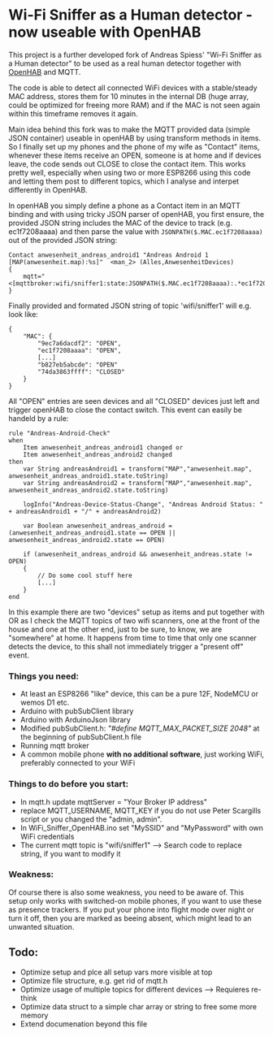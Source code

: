 # Wi-Fi Sniffer as a Human detector - now useable with OpenHAB

This project is a further developed fork of Andreas Spiess' "Wi-Fi Sniffer as a Human detector" to be used as a real human detector together with [OpenHAB](http://openhab.org) and MQTT.

The code is able to detect all connected WiFi devices with a stable/steady MAC address, stores them for 10 minutes in the internal DB (huge array, could be optimized for freeing more RAM) and if the MAC is not seen again within this timeframe removes it again.

Main idea behind this fork was to make the MQTT provided data (simple JSON container) useable in openHAB by using transform methods in items. So I finally set up my phones and the phone of my wife as "Contact" items, whenever these items receive an OPEN, someone is at home and if devices leave, the code sends out CLOSE to close the contact item. This works pretty well, especially when using two or more ESP8266 using this code and letting them post to different topics, which I analyse and interpet differently in OpenHAB.

In openHAB you simply define a phone as a Contact item in an MQTT binding and with using tricky JSON parser of openHAB, you first ensure, the provided JSON string includes the MAC of the device to track (e.g. ec1f7208aaaa) and then parse the value with `JSONPATH($.MAC.ec1f7208aaaa)` out of the provided JSON string:

    Contact anwesenheit_andreas_android1 "Andreas Android 1 [MAP(anwesenheit.map):%s]"  <man_2> (Alles,AnwesenheitDevices)
    {
        mqtt="<[mqttbroker:wifi/sniffer1:state:JSONPATH($.MAC.ec1f7208aaaa):.*ec1f7208aaaa.*]"
    }

Finally provided and formated JSON string of topic 'wifi/sniffer1' will e.g. look like:

    {
        "MAC": {
            "9ec7a6dacdf2": "OPEN",
            "ec1f7208aaaa": "OPEN",
            [...]
            "b827eb5abcde": "OPEN"
            "74da3863ffff": "CLOSED"
        }
    }

All "OPEN" entries are seen devices and all "CLOSED" devices just left and trigger openHAB to close the contact switch. This event can easily be handeld by a rule:

    rule "Andreas-Android-Check"
    when
        Item anwesenheit_andreas_android1 changed or
        Item anwesenheit_andreas_android2 changed
    then    
        var String andreasAndroid1 = transform("MAP","anwesenheit.map", anwesenheit_andreas_android1.state.toString)
        var String andreasAndroid2 = transform("MAP","anwesenheit.map", anwesenheit_andreas_android2.state.toString)

        logInfo("Andreas-Device-Status-Change", "Andreas Android Status: " + andreasAndroid1 + "/" + andreasAndroid2)

        var Boolean anwesenheit_andreas_android = (anwesenheit_andreas_android1.state == OPEN || anwesenheit_andreas_android2.state == OPEN)

        if (anwesenheit_andreas_android && anwesenheit_andreas.state != OPEN)
        {
            // Do some cool stuff here
            [...]
        }
    end

In this example there are two "devices" setup as items and put together with OR as I check the MQTT topics of two wifi scanners, one at the front of the house and one at the other end, just to be sure, to know, we are "somewhere" at home. It happens from time to time that only one scanner detects the device, to this shall not immediately trigger a "present off" event.

### Things you need:
- At least an ESP8266 "like" device, this can be a pure 12F, NodeMCU or wemos D1 etc.
- Arduino with pubSubClient library
- Arduino with ArduinoJson library
- Modified pubSubClient.h: *"#define MQTT_MAX_PACKET_SIZE 2048"* at the beginning of pubSubClient.h file
- Running mqtt broker
- A common mobile phone **with no additional software**, just working WiFi, preferably connected to your WiFi

### Things to do before you start:
- In mqtt.h update mqttServer = "Your Broker IP address"
- replace MQTT_USERNAME, MQTT_KEY if you do not use Peter Scargills script or you changed the "admin, admin".
- In WiFi_Sniffer_OpenHAB.ino set "MySSID" and "MyPassword" with own WiFi credentials
- The current mqtt topic is "wifi/sniffer1" --> Search code to replace string, if you want to modify it

### Weakness:
Of course there is also some weakness, you need to be aware of. This setup only works with switched-on mobile phones, if you want to use these as presence trackers. If you put your phone into flight mode over night or turn it off, then you are marked as beeing absent, which might lead to an unwanted situation.


## Todo:
- Optimize setup and plce all setup vars more visible at top
- Optimize file structure, e.g. get rid of mqtt.h
- Optimize usage of multiple topics for different devices --> Requieres re-think
- Optimize data struct to a simple char array or string to free some more memory
- Extend documenation beyond this file